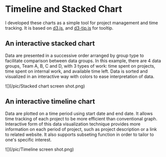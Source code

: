 # Timeline and Stacked Chart

I developed these charts as a simple tool for project management and time tracking. It is based on [d3.js](http://d3js.org), and [d3-tip.js](https://github.com/Caged/d3-tip) for tooltip.

## An interactive stacked chart
Data are presented in a successive order arranged by group type to facilitate comparison between data groups. In this example, there are 4 data groups, Team A, B, C and D, with 3 types of work: time spent on projects, time spent on internal work, and available time left. Data is sorted and visualized in an interactive way with colors to ease interpretation of data.

![](/pic/Stacked chart screen shot.png)


## An interactive timeline chart
Data are plotted on a time period using start date and end date. It allows time tracking of each project to be more efficient than conventional graph. Interactive form of this data visualization technique provides more information on each period of project, such as project description or a link to related website. It also supports subseting function in order to tailor to one's specific interest.

![](/pic/Timeline screen shot.png)